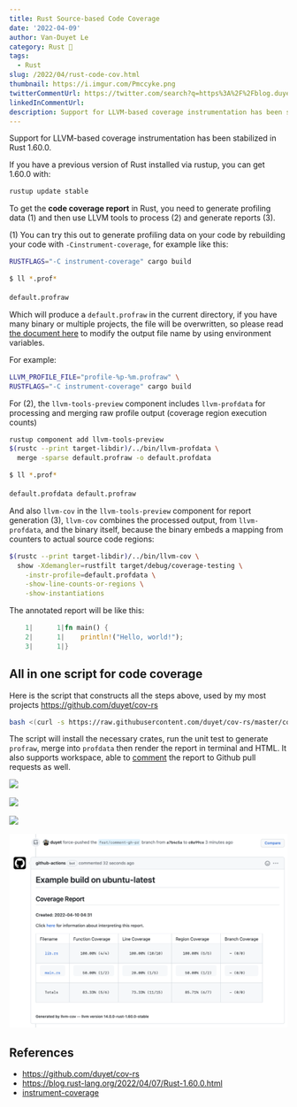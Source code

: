 ```yaml
---
title: Rust Source-based Code Coverage
date: '2022-04-09'
author: Van-Duyet Le
category: Rust 🦀
tags:
  - Rust
slug: /2022/04/rust-code-cov.html
thumbnail: https://i.imgur.com/Pmccyke.png
twitterCommentUrl: https://twitter.com/search?q=https%3A%2F%2Fblog.duyet.net%2F2022%2F04%2Frust-code-cov.html
linkedInCommentUrl:
description: Support for LLVM-based coverage instrumentation has been stabilized in Rust 1.60.0. To get the code coverage report in Rust, you need to generate profiling data and then use LLVM tools to process and generate reports.
---
```


Support for LLVM-based coverage instrumentation has been stabilized in Rust 1.60.0.

If you have a previous version of Rust installed via rustup, you can get 1.60.0 with:

```bash
rustup update stable
```

To get the **code coverage report** in Rust, you need to generate profiling data (1)
and then use LLVM tools to process (2) and generate reports (3).

(1) You can try this out to generate profiling data on your code by rebuilding your code with `-Cinstrument-coverage`, for example like this:

```bash
RUSTFLAGS="-C instrument-coverage" cargo build
```

```bash
$ ll *.prof*

default.profraw
```

Which will produce a `default.profraw` in the current directory,
if you have many binary or multiple projects, the file will be overwritten,
so please read [the document here](https://doc.rust-lang.org/stable/rustc/instrument-coverage.html#running-the-instrumented-binary-to-generate-raw-coverage-profiling-data)
to modify the output file name by using environment variables.

For example:

```bash
LLVM_PROFILE_FILE="profile-%p-%m.profraw" \
RUSTFLAGS="-C instrument-coverage" cargo build
```

For (2), the `llvm-tools-preview` component includes `llvm-profdata` for processing
and merging raw profile output (coverage region execution counts)

```bash
rustup component add llvm-tools-preview
$(rustc --print target-libdir)/../bin/llvm-profdata \
  merge -sparse default.profraw -o default.profdata
```

```bash
$ ll *.prof*

default.profdata default.profraw
```

And also `llvm-cov` in the `llvm-tools-preview` component for report generation (3),
`llvm-cov` combines the processed output, from `llvm-profdata`, and the binary itself,
because the binary embeds a mapping from counters to actual source code regions:

```bash
$(rustc --print target-libdir)/../bin/llvm-cov \
  show -Xdemangler=rustfilt target/debug/coverage-testing \
    -instr-profile=default.profdata \
    -show-line-counts-or-regions \
    -show-instantiations
```

The annotated report will be like this:

```rust
    1|      1|fn main() {
    2|      1|    println!("Hello, world!");
    3|      1|}
```

## All in one script for code coverage

Here is the script that constructs all the steps above, used by my most projects https://github.com/duyet/cov-rs

```bash
bash <(curl -s https://raw.githubusercontent.com/duyet/cov-rs/master/cov.sh)
```

The script will install the necessary crates, run the unit test to generate `profraw`,
merge into `profdata` then render the report in terminal and HTML. It also supports workspace,
able to [comment](https://github.com/duyet/cov-rs/pull/3#issuecomment-1094174485)
the report to Github pull requests as well.

![](/media/2022/04/cov-terminal.png)

![](/media/2022/04/cov-html.png)

![](/media/2022/04/cov-html-detail.png)

![](https://github.com/duyet/cov-rs/raw/master/.github/cov-comment.png)

## References

- https://github.com/duyet/cov-rs
- https://blog.rust-lang.org/2022/04/07/Rust-1.60.0.html
- [instrument-coverage](https://doc.rust-lang.org/rustc/instrument-coverage.html)
